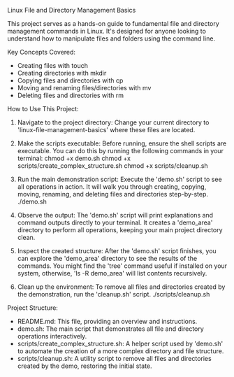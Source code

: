 Linux File and Directory Management Basics

This project serves as a hands-on guide to fundamental file and directory management commands in Linux. It's designed for anyone looking to understand how to manipulate files and folders using the command line.

Key Concepts Covered:
- Creating files with touch
- Creating directories with mkdir
- Copying files and directories with cp
- Moving and renaming files/directories with mv
- Deleting files and directories with rm

How to Use This Project:

1.  Navigate to the project directory:
    Change your current directory to 'linux-file-management-basics' where these files are located.

2.  Make the scripts executable:
    Before running, ensure the shell scripts are executable.
    You can do this by running the following commands in your terminal:
    chmod +x demo.sh
    chmod +x scripts/create_complex_structure.sh
    chmod +x scripts/cleanup.sh

3.  Run the main demonstration script:
    Execute the 'demo.sh' script to see all operations in action. It will walk you through creating, copying, moving, renaming, and deleting files and directories step-by-step.
    ./demo.sh

4.  Observe the output:
    The 'demo.sh' script will print explanations and command outputs directly to your terminal. It creates a 'demo_area' directory to perform all operations, keeping your main project directory clean.

5.  Inspect the created structure:
    After the 'demo.sh' script finishes, you can explore the 'demo_area' directory to see the results of the commands.
    You might find the 'tree' command useful if installed on your system, otherwise, 'ls -R demo_area' will list contents recursively.

6.  Clean up the environment:
    To remove all files and directories created by the demonstration, run the 'cleanup.sh' script.
    ./scripts/cleanup.sh

Project Structure:
- README.md: This file, providing an overview and instructions.
- demo.sh: The main script that demonstrates all file and directory operations interactively.
- scripts/create_complex_structure.sh: A helper script used by 'demo.sh' to automate the creation of a more complex directory and file structure.
- scripts/cleanup.sh: A utility script to remove all files and directories created by the demo, restoring the initial state.